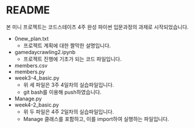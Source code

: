 # README
본 미니 프로젝트는 코드스테이츠 4주 완성 파이썬 입문과정의 과제로 시작되었습니다.
- 0new_plan.txt
  + 프로젝트 계획에 대한 짤막한 설명입니다.
- gamedaycrawling2.ipynb
  + 프로젝트 진행에 기초가 되는 코드 파일입니다.
- members.csv
- members.py
- week3-4_basic.py
  + 위 세 파일은 3주 4일차의 실습파일입니다.
  + git bash를 이용해 push하였습니다.
- Manage.py
- week4-2_basic.py
  + 위 두 파일은 4주 2일차의 실습파일입니다.
  + Manage 클래스를 포함하고, 이를 import하여 실행하는 파일입니다.